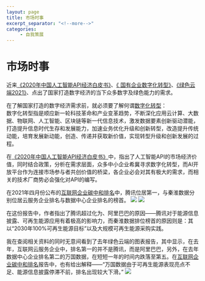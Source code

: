 ```yaml
---
layout: page
title: 市场时事
excerpt_separator: "<!--more-->"
categories:
     - 自我策展
---
```


# 市场时事

近来[《2020年中国人工智能API经济白皮书》](http://report.iresearch.cn/report_pdf.aspx?id=3670)、[《 国有企业数字化转型》](http://www.sasac.gov.cn/n4470048/n13461446/n15927611/index.html)、[《绿色云端2021》](https://www.greenpeace.org.cn/cc-ranking-20210421/)、点出了国家打造数字经济的当下众多数字及绿色能力的需求。
<!--more-->

在了解国家打造的数字经济需求前，就必须要了解何谓[数字化转型](http://www.sasac.gov.cn/n4470048/n13461446/n15927611/n16058233/c16135120/content.html)：   
数字化转型指是顺应新一轮科技革命和产业变革趋势，不断深化应用云计算、大数据、物联网、人工智能、区块链等新一代信息技术，激发数据要素创新驱动潜能，打造提升信息时代生存和发展能力，加速业务优化升级和创新转型，改造提升传统动能，培育发展新动能，创造、传递并获取新价值，实现转型升级和创新发展的过程。

在[《2020年中国人工智能API经济白皮书》](http://report.iresearch.cn/report_pdf.aspx?id=3670)中，指出了人工智能API的市场经济价值，同时结合政策，分析在需求层面，众多中小企业希冀寻求数字化转型，而AI开放平台作为连接市场参与者共创价值的桥梁，各企业必会对其有极大的需求，而相关的技术厂商势必会强化对API的编写。

在2021年四月份公布的[互联网企业碳中和排名](https://www.greenpeace.org.cn/cc-ranking-20210421/)中，腾讯位居第一，与秦淮数据分别位居云服务企业排名与数据中心企业排名的榜首。
<img src="https://gitee.com/timem00n/self-curation-1/raw/master/imgae/%E4%BA%91%E6%9C%8D%E5%8A%A1%E6%8E%92%E5%90%8D-%E4%B8%AD.jpg">
<img src="https://gitee.com/timem00n/self-curation-1/raw/master/imgae/%E6%95%B0%E6%8D%AE%E4%B8%AD%E5%BF%83%E6%8E%92%E5%90%8D-%E4%B8%AD.jpg">

在这份报告中，作者指出了腾讯超过化为、阿里巴巴的原因——腾讯对于能源信息披露、可再生能源应用有着极高的影响力，而秦淮数据排位榜首的原因则是：其以“2030年100%可再生能源目标”以及大规模可再生能源采购实践。

我在查阅相关资料的同时无意间看到了去年绿色云端的图表报告，其中显示，在去年，互联网云服务企业中，排名第一的并不是腾讯，而是阿里巴巴，另外，在去年数据中心企业排名第二的万国数据，在短短一年的时间内跌落至第五。在[互联网企业碳中和排名](https://www.greenpeace.org.cn/cc-ranking-20210421/)报告中，也有给出解释——“万国数据由于可再生能源表现亮点不足、能源信息披露停滞不前，排名出现较大下滑。”
<img src="https://gitee.com/timem00n/self-curation-1/raw/master/imgae/2020%E5%B9%B4%E7%A2%B3%E4%B8%AD%E5%92%8C%E6%95%B0%E6%8D%AE.jpeg">

